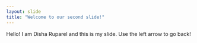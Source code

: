 ```yaml
---
layout: slide
title: "Welcome to our second slide!"
---
```

Hello! I am Disha Ruparel and this is my slide.
Use the left arrow to go back!

